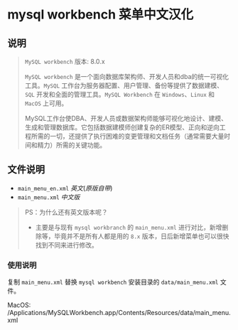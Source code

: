# mysql workbench 菜单中文汉化

## 说明

> `MySQL workbench` 版本: 8.0.x
>
> `MySQL workbench` 是一个面向数据库架构师、开发人员和dba的统一可视化工具。`MySQL` 工作台为服务器配置、用户管理、备份等提供了数据建模、`SQL` 开发和全面的管理工具。`MySQL Workbench` 在 `Windows`、`Linux` 和 `MacOS` 上可用。
>
> MySQL工作台使DBA、开发人员或数据架构师能够可视化地设计、建模、生成和管理数据库。它包括数据建模师创建复杂的ER模型、正向和逆向工程所需的一切，还提供了执行困难的变更管理和文档任务（通常需要大量时间和精力）所需的关键功能。

## 文件说明

* `main_menu_en.xml` *英文*(*原版自带*)
* `main_menu.xml` *中文版*

> PS：为什么还有英文版本呢？
>
> * 主要是与现有 `mysql workbranch` 的 `main_menu.xml` 进行对比，新增删除等，毕竟并不是所有人都是用的 `8.x` 版本，日后新增菜单也可以很快找到不同来进行修改。

### 使用说明

复制 `main_menu.xml` 替换 `mysql workbench` 安装目录的 `data/main_menu.xml` 文件。

MacOS: /Applications/MySQLWorkbench.app/Contents/Resources/data/main_menu.xml
